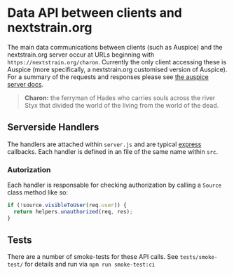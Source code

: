 # Data API between clients and nextstrain.org

The main data communications between clients (such as Auspice) and the nextstrain.org server occur at URLs beginning with `https://nextstrain.org/charon`.
Currently the only client accessing these is Auspice (more specifically, a nextstrain.org customised version of Auspice).
For a summary of the requests and responses please see [the auspice server docs](https://docs.nextstrain.org/projects/auspice/en/stable/server/api.html).

> **Charon:** the ferryman of Hades who carries souls across the river Styx that divided the world of the living from the world of the dead. 

## Serverside Handlers

The handlers are attached within `server.js` and are typical [express](https://expressjs.com/en/api.html) callbacks.
Each handler is defined in an file of the same name within `src`.


### Autorization

Each handler is responsable for checking authorization by calling a `Source` class method like so:
```js
if (!source.visibleToUser(req.user)) {
  return helpers.unauthorized(req, res);
}
```

## Tests

There are a number of smoke-tests for these API calls.
See `tests/smoke-test/` for details and run via `npm run smoke-test:ci`